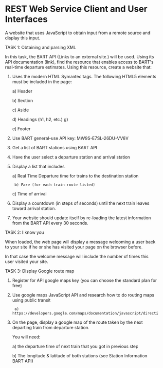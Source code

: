 # REST Web Service Client and User Interfaces

A website that uses JavaScript to obtain input from a remote source and display this input.

TASK 1: Obtaining and parsing XML

In this task, the BART API (Links to an external site.) will be used. 
Using its API documentation (link), find the resource that enables access to BART's real-time departure estimates. 
Using this resource, create a website that:

1) Uses the modern HTML Symantec tags. The following HTML5 elements must be included in the page:

  	a) Header
  
  	b) Section
  
  	c) Aside
  
  	d) Headings (h1, h2, etc.) g)
  
  	e) Footer
  
2) Use BART general-use API key: MW9S-E7SL-26DU-VV8V

3) Get a list of BART stations using BART API

4) Have the user select a departure station and arrival station

5) Display a list that includes

  	a) Real Time Departure time for trains to the destination station
  
	 	b) Fare (for each train route listed)
  
  	c) Time of arrival
  
6) Display a countdown (in steps of seconds) until the next train leaves toward arrival station.

7) Your website should update itself by re-loading the latest information from the BART API every 30 seconds.


TASK 2: I know you

When loaded, the web page will display a message welcoming a user back to your site if he or she has visited your page on the browser before. 

In that case the welcome message will include the number of times this user visited your site.


TASK 3: Display Google route map

1) Register for API google maps key (you can choose the standard plan for free)

2) Use google maps JavaScript API and research how to do routing maps using public transit

		a) https://developers.google.com/maps/documentation/javascript/directions

3) On the page, display a google map of the route taken by the next departing train from departure station.

  	You will need:
  	
    a) the departure time of next train that you got in previous step
    
    b) The longitude & latitude of both stations (see Station Information BART API)
    
